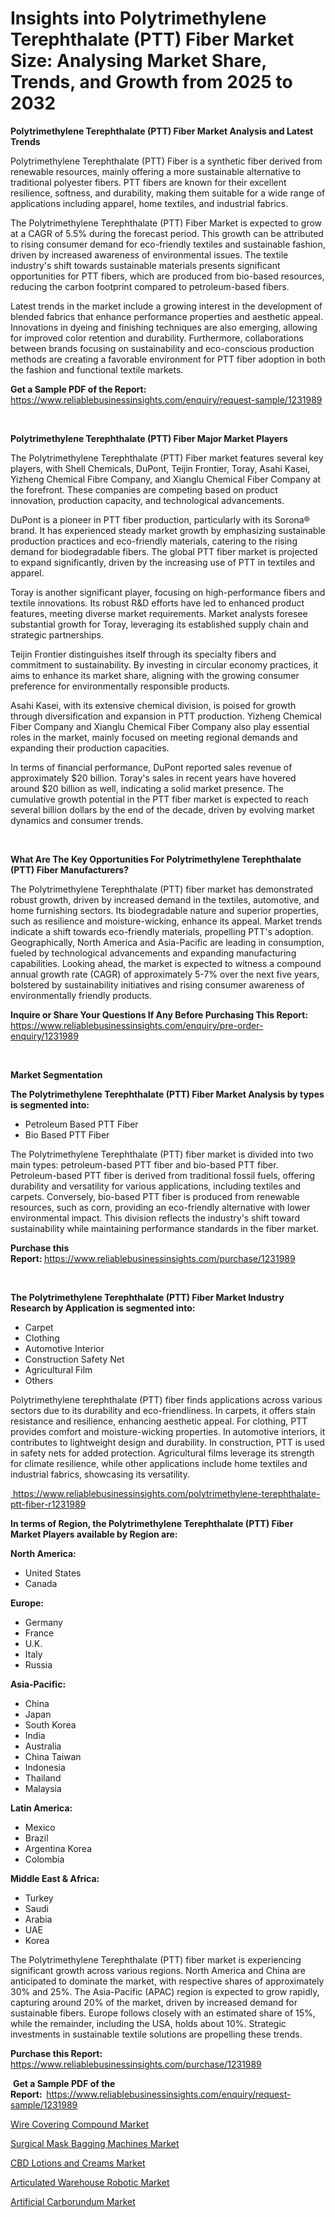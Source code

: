 <p><h1>Insights into Polytrimethylene Terephthalate (PTT) Fiber Market Size: Analysing Market Share, Trends, and Growth from 2025 to 2032</h1></p><p><strong>Polytrimethylene Terephthalate (PTT) Fiber Market Analysis and Latest Trends</strong></p>
<p><p>Polytrimethylene Terephthalate (PTT) Fiber is a synthetic fiber derived from renewable resources, mainly offering a more sustainable alternative to traditional polyester fibers. PTT fibers are known for their excellent resilience, softness, and durability, making them suitable for a wide range of applications including apparel, home textiles, and industrial fabrics.</p><p>The Polytrimethylene Terephthalate (PTT) Fiber Market is expected to grow at a CAGR of 5.5% during the forecast period. This growth can be attributed to rising consumer demand for eco-friendly textiles and sustainable fashion, driven by increased awareness of environmental issues. The textile industry's shift towards sustainable materials presents significant opportunities for PTT fibers, which are produced from bio-based resources, reducing the carbon footprint compared to petroleum-based fibers.</p><p>Latest trends in the market include a growing interest in the development of blended fabrics that enhance performance properties and aesthetic appeal. Innovations in dyeing and finishing techniques are also emerging, allowing for improved color retention and durability. Furthermore, collaborations between brands focusing on sustainability and eco-conscious production methods are creating a favorable environment for PTT fiber adoption in both the fashion and functional textile markets.</p></p>
<p><strong>Get a Sample PDF of the Report:&nbsp;</strong> <a href="https://www.reliablebusinessinsights.com/enquiry/request-sample/1231989?utm_campaign=112&utm_medium=2&utm_source=Github&utm_content=ia&utm_term=02022025&utm_id=polytrimethylene-terephthalate-ptt-fiber">https://www.reliablebusinessinsights.com/enquiry/request-sample/1231989</a></p>
<p>&nbsp;</p>
<p><strong>Polytrimethylene Terephthalate (PTT) Fiber Major Market Players</strong></p>
<p><p>The Polytrimethylene Terephthalate (PTT) Fiber market features several key players, with Shell Chemicals, DuPont, Teijin Frontier, Toray, Asahi Kasei, Yizheng Chemical Fibre Company, and Xianglu Chemical Fiber Company at the forefront. These companies are competing based on product innovation, production capacity, and technological advancements.</p><p>DuPont is a pioneer in PTT fiber production, particularly with its Sorona® brand. It has experienced steady market growth by emphasizing sustainable production practices and eco-friendly materials, catering to the rising demand for biodegradable fibers. The global PTT fiber market is projected to expand significantly, driven by the increasing use of PTT in textiles and apparel.</p><p>Toray is another significant player, focusing on high-performance fibers and textile innovations. Its robust R&D efforts have led to enhanced product features, meeting diverse market requirements. Market analysts foresee substantial growth for Toray, leveraging its established supply chain and strategic partnerships.</p><p>Teijin Frontier distinguishes itself through its specialty fibers and commitment to sustainability. By investing in circular economy practices, it aims to enhance its market share, aligning with the growing consumer preference for environmentally responsible products.</p><p>Asahi Kasei, with its extensive chemical division, is poised for growth through diversification and expansion in PTT production. Yizheng Chemical Fiber Company and Xianglu Chemical Fiber Company also play essential roles in the market, mainly focused on meeting regional demands and expanding their production capacities.</p><p>In terms of financial performance, DuPont reported sales revenue of approximately $20 billion. Toray's sales in recent years have hovered around $20 billion as well, indicating a solid market presence. The cumulative growth potential in the PTT fiber market is expected to reach several billion dollars by the end of the decade, driven by evolving market dynamics and consumer trends.</p></p>
<p>&nbsp;</p>
<p><strong>What Are The Key Opportunities For Polytrimethylene Terephthalate (PTT) Fiber Manufacturers?</strong></p>
<p><p>The Polytrimethylene Terephthalate (PTT) fiber market has demonstrated robust growth, driven by increased demand in the textiles, automotive, and home furnishing sectors. Its biodegradable nature and superior properties, such as resilience and moisture-wicking, enhance its appeal. Market trends indicate a shift towards eco-friendly materials, propelling PTT's adoption. Geographically, North America and Asia-Pacific are leading in consumption, fueled by technological advancements and expanding manufacturing capabilities. Looking ahead, the market is expected to witness a compound annual growth rate (CAGR) of approximately 5-7% over the next five years, bolstered by sustainability initiatives and rising consumer awareness of environmentally friendly products.</p></p>
<p><strong>Inquire or Share Your Questions If Any Before Purchasing This Report:</strong> <a href="https://www.reliablebusinessinsights.com/enquiry/pre-order-enquiry/1231989?utm_campaign=112&utm_medium=2&utm_source=Github&utm_content=ia&utm_term=02022025&utm_id=polytrimethylene-terephthalate-ptt-fiber">https://www.reliablebusinessinsights.com/enquiry/pre-order-enquiry/1231989</a></p>
<p>&nbsp;</p>
<p><strong>Market Segmentation</strong></p>
<p><strong>The Polytrimethylene Terephthalate (PTT) Fiber Market Analysis by types is segmented into:</strong></p>
<p><ul><li>Petroleum Based PTT Fiber</li><li>Bio Based PTT Fiber</li></ul></p>
<p><p>The Polytrimethylene Terephthalate (PTT) fiber market is divided into two main types: petroleum-based PTT fiber and bio-based PTT fiber. Petroleum-based PTT fiber is derived from traditional fossil fuels, offering durability and versatility for various applications, including textiles and carpets. Conversely, bio-based PTT fiber is produced from renewable resources, such as corn, providing an eco-friendly alternative with lower environmental impact. This division reflects the industry's shift toward sustainability while maintaining performance standards in the fiber market.</p></p>
<p><strong>Purchase this Report:&nbsp;</strong><a href="https://www.reliablebusinessinsights.com/purchase/1231989?utm_campaign=112&utm_medium=2&utm_source=Github&utm_content=ia&utm_term=02022025&utm_id=polytrimethylene-terephthalate-ptt-fiber">https://www.reliablebusinessinsights.com/purchase/1231989</a></p>
<p>&nbsp;</p>
<p><strong>The Polytrimethylene Terephthalate (PTT) Fiber Market Industry Research by Application is segmented into:</strong></p>
<p><ul><li>Carpet</li><li>Clothing</li><li>Automotive Interior</li><li>Construction Safety Net</li><li>Agricultural Film</li><li>Others</li></ul></p>
<p><p>Polytrimethylene terephthalate (PTT) fiber finds applications across various sectors due to its durability and eco-friendliness. In carpets, it offers stain resistance and resilience, enhancing aesthetic appeal. For clothing, PTT provides comfort and moisture-wicking properties. In automotive interiors, it contributes to lightweight design and durability. In construction, PTT is used in safety nets for added protection. Agricultural films leverage its strength for climate resilience, while other applications include home textiles and industrial fabrics, showcasing its versatility.</p></p>
<p><a href="https://www.reliablebusinessinsights.com/polytrimethylene-terephthalate-ptt-fiber-r1231989?utm_campaign=112&utm_medium=2&utm_source=Github&utm_content=ia&utm_term=02022025&utm_id=polytrimethylene-terephthalate-ptt-fiber">&nbsp;https://www.reliablebusinessinsights.com/polytrimethylene-terephthalate-ptt-fiber-r1231989</a></p>
<p><strong>In terms of Region, the Polytrimethylene Terephthalate (PTT) Fiber Market Players available by Region are:</strong></p>
<p>
    <p> <strong> North America: </strong>
        <ul>
            <li>United States</li>
            <li>Canada</li>
        </ul>
        </p> 
    <p> <strong> Europe: </strong>
        <ul>
            <li>Germany</li>
            <li>France</li>
            <li>U.K.</li>
            <li>Italy</li>
            <li>Russia</li>
        </ul>
        </p> 
    <p> <strong> Asia-Pacific: </strong>
        <ul>
            <li>China</li>
            <li>Japan</li>
            <li>South Korea</li>
            <li>India</li>
            <li>Australia</li>
            <li>China Taiwan</li>
            <li>Indonesia</li>
            <li>Thailand</li>
            <li>Malaysia</li>
        </ul>
        </p> 
    <p> <strong> Latin America: </strong>
        <ul>
            <li>Mexico</li>
            <li>Brazil</li>
            <li>Argentina Korea</li>
            <li>Colombia</li>
        </ul>
        </p> 
    <p> <strong> Middle East & Africa: </strong>
        <ul>
            <li>Turkey</li>
            <li>Saudi</li>
            <li>Arabia</li>
            <li>UAE</li>
            <li>Korea</li>
        </ul>
    </p>
    </p>
<p><p>The Polytrimethylene Terephthalate (PTT) fiber market is experiencing significant growth across various regions. North America and China are anticipated to dominate the market, with respective shares of approximately 30% and 25%. The Asia-Pacific (APAC) region is expected to grow rapidly, capturing around 20% of the market, driven by increased demand for sustainable fibers. Europe follows closely with an estimated share of 15%, while the remainder, including the USA, holds about 10%. Strategic investments in sustainable textile solutions are propelling these trends.</p></p>
<p><strong>Purchase this Report: </strong><a href="https://www.reliablebusinessinsights.com/purchase/1231989?utm_campaign=112&utm_medium=2&utm_source=Github&utm_content=ia&utm_term=02022025&utm_id=polytrimethylene-terephthalate-ptt-fiber">https://www.reliablebusinessinsights.com/purchase/1231989</a></p>
<p>&nbsp;<strong>Get a Sample PDF of the Report:&nbsp;&nbsp;</strong><a href="https://www.reliablebusinessinsights.com/enquiry/request-sample/1231989?utm_campaign=112&utm_medium=2&utm_source=Github&utm_content=ia&utm_term=02022025&utm_id=polytrimethylene-terephthalate-ptt-fiber">https://www.reliablebusinessinsights.com/enquiry/request-sample/1231989</a></p>
<p><strong></strong></p>
<p><p><a href="https://github.com/abedlagagica4/Market-Research-Report-List-1/blob/main/wire-covering-compound-market.md?utm_campaign=112&utm_medium=2&utm_source=Github&utm_content=ia&utm_term=02022025&utm_id=polytrimethylene-terephthalate-ptt-fiber">Wire Covering Compound Market</a></p><p><a href="https://www.linkedin.com/pulse/revenue-analysis-forecast-surgical-mask-bagging-machines-nuw6e?utm_campaign=112&utm_medium=2&utm_source=Github&utm_content=ia&utm_term=02022025&utm_id=polytrimethylene-terephthalate-ptt-fiber">Surgical Mask Bagging Machines Market</a></p><p><a href="https://www.linkedin.com/pulse/detailed-analysis-size-cbd-lotions-creams-market-projected-4dope?utm_campaign=112&utm_medium=2&utm_source=Github&utm_content=ia&utm_term=02022025&utm_id=polytrimethylene-terephthalate-ptt-fiber">CBD Lotions and Creams Market</a></p><p><a href="https://www.linkedin.com/pulse/articulated-warehouse-robotic-market-evolution-global-trends-ji5re?utm_campaign=112&utm_medium=2&utm_source=Github&utm_content=ia&utm_term=02022025&utm_id=polytrimethylene-terephthalate-ptt-fiber">Articulated Warehouse Robotic Market</a></p><p><a href="https://github.com/rashkaeduzor/Market-Research-Report-List-1/blob/main/artificial-carborundum-market.md?utm_campaign=112&utm_medium=2&utm_source=Github&utm_content=ia&utm_term=02022025&utm_id=polytrimethylene-terephthalate-ptt-fiber">Artificial Carborundum Market</a></p></p>